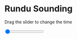 <h1>Rundu Sounding</h1>
<p>Drag the slider to change the time</p>

<div class="slidecontainer">
<input oninput='setImage(this)' class="slider" type="range" min="0" max="7" value="0" step="1" />
<img id='img'/>
</div>

<script>
var img = document.getElementById('img');
var img_array = ['/assets/images/skwt/skd_rundu_wrfout_d01_2020-06-23_12:00:00.png',
'/assets/images/skwt/skd_rundu_wrfout_d01_2020-06-23_18:00:00.png',
'/assets/images/skwt/skd_rundu_wrfout_d01_2020-06-24_00:00:00.png',
'/assets/images/skwt/skd_rundu_wrfout_d01_2020-06-24_06:00:00.png',
'/assets/images/skwt/skd_rundu_wrfout_d01_2020-06-24_12:00:00.png',
'/assets/images/skwt/skd_rundu_wrfout_d01_2020-06-24_18:00:00.png',
'/assets/images/skwt/skd_rundu_wrfout_d01_2020-06-25_00:00:00.png',];
function setImage(obj)
{
        var value = obj.value;
        img.src = img_array[value];

}
</script>
